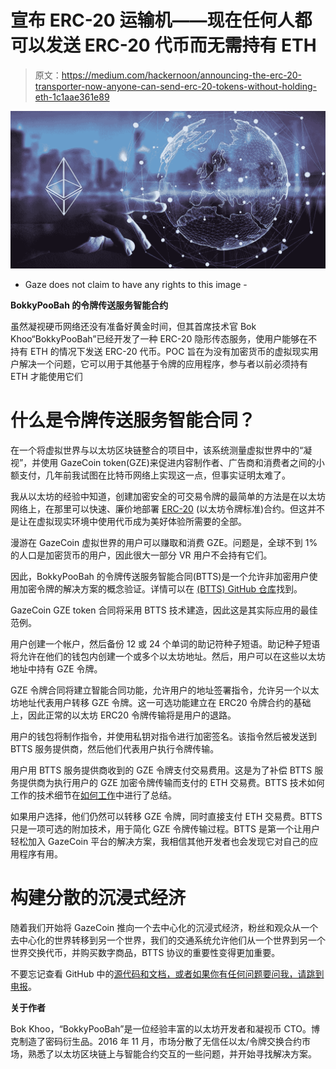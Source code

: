 # 宣布 ERC-20 运输机——现在任何人都可以发送 ERC-20 代币而无需持有 ETH

> 原文：<https://medium.com/hackernoon/announcing-the-erc-20-transporter-now-anyone-can-send-erc-20-tokens-without-holding-eth-1c1aae361e89>

![](img/4ab994bb67d02dc7ccaa1128858ab909.png)

- Gaze does not claim to have any rights to this image -

**BokkyPooBah 的令牌传送服务智能合约**

虽然凝视硬币网络还没有准备好黄金时间，但其首席技术官 Bok Khoo“BokkyPooBah”已经开发了一种 ERC-20 隐形传态服务，使用户能够在不持有 ETH 的情况下发送 ERC-20 代币。POC 旨在为没有加密货币的虚拟现实用户解决一个问题，它可以用于其他基于令牌的应用程序，参与者以前必须持有 ETH 才能使用它们

# 什么是令牌传送服务智能合同？

在一个将虚拟世界与以太坊区块链整合的项目中，该系统测量虚拟世界中的“凝视”，并使用 GazeCoin token(GZE)来促进内容制作者、广告商和消费者之间的小额支付，几年前我试图在比特币网络上实现这一点，但事实证明太难了。

我从以太坊的经验中知道，创建加密安全的可交易令牌的最简单的方法是在以太坊网络上，在那里可以快速、廉价地部署 [ERC-20](https://github.com/ethereum/EIPs/blob/master/EIPS/eip-20-token-standard.md) (以太坊令牌标准)合约。但这并不是让在虚拟现实环境中使用代币成为美好体验所需要的全部。

漫游在 GazeCoin 虚拟世界的用户可以赚取和消费 GZE。问题是，全球不到 1%的人口是加密货币的用户，因此很大一部分 VR 用户不会持有它们。

因此，BokkyPooBah 的令牌传送服务智能合同(BTTS)是一个允许非加密用户使用加密令牌的解决方案的概念验证。详情可以在 [(BTTS) GitHub 仓库](https://github.com/bokkypoobah/BokkyPooBahsTokenTeleportationServiceSmartContract)找到。

GazeCoin GZE token 合同将采用 BTTS 技术建造，因此这是其实际应用的最佳范例。

用户创建一个帐户，然后备份 12 或 24 个单词的助记符种子短语。助记种子短语将允许在他们的钱包内创建一个或多个以太坊地址。然后，用户可以在这些以太坊地址中持有 GZE 令牌。

GZE 令牌合同将建立智能合同功能，允许用户的地址签署指令，允许另一个以太坊地址代表用户转移 GZE 令牌。这一可选功能建立在 ERC20 令牌合约的基础上，因此正常的以太坊 ERC20 令牌传输将是用户的退路。

用户的钱包将制作指令，并使用私钥对指令进行加密签名。该指令然后被发送到 BTTS 服务提供商，然后他们代表用户执行令牌传输。

用户用 BTTS 服务提供商收到的 GZE 令牌支付交易费用。这是为了补偿 BTTS 服务提供商为执行用户的 GZE 加密令牌传输而支付的 ETH 交易费。BTTS 技术如何工作的技术细节在[如何工作](https://github.com/bokkypoobah/BokkyPooBahsTokenTeleportationServiceSmartContract#how-it-works)中进行了总结。

如果用户选择，他们仍然可以转移 GZE 令牌，同时直接支付 ETH 交易费。BTTS 只是一项可选的附加技术，用于简化 GZE 令牌传输过程。BTTS 是第一个让用户轻松加入 GazeCoin 平台的解决方案，我相信其他开发者也会发现它对自己的应用程序有用。

# 构建分散的沉浸式经济

随着我们开始将 GazeCoin 推向一个去中心化的沉浸式经济，粉丝和观众从一个去中心化的世界转移到另一个世界，我们的交通系统允许他们从一个世界到另一个世界交换代币，并购买数字商品，BTTS 协议的重要性变得更加重要。

不要忘记查看 GitHub 中的[源代码和文档，或者如果你有任何问题要问我，请跳到](https://github.com/bokkypoobah/BokkyPooBahsTokenTeleportationServiceSmartContract)[电报](https://t.me/GazeCoinPublic)。

**关于作者**

Bok Khoo，“BokkyPooBah”是一位经验丰富的以太坊开发者和凝视币 CTO。博克制造了密码衍生品。2016 年 11 月，市场分散了无信任以太/令牌交换合约市场，熟悉了以太坊区块链上与智能合约交互的一些问题，并开始寻找解决方案。